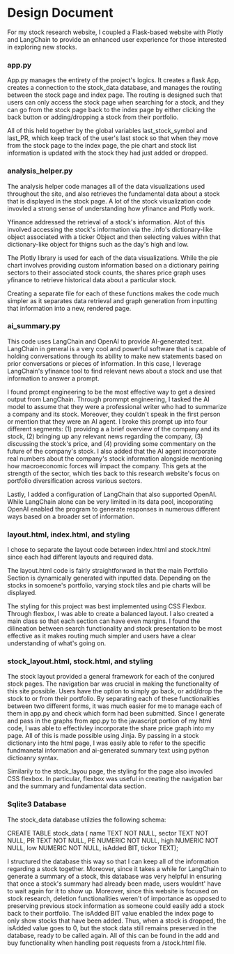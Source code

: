 # Design Document
For my stock research website, I coupled a Flask-based website with Plotly and LangChain to provide an enhanced user experience for those interested in exploring new stocks. 

### app.py
App.py manages the entirety of the project's logics. It creates a flask App, creates a connection to the stock_data database, and manages the routing between the stock page and index page. The routing is designed such that users can only access the stock page when searching for a stock, and they can go from the stock page back to the index page by either clicking the back button or adding/dropping a stock from their portfolio. 

All of this held together by the global variables last_stock_symbol and last_PR, which keep track of the user's last stock so that when they move from the stock page to the index page, the pie chart and stock list information is updated with the stock they had just added or dropped. 


### analysis_helper.py
The analysis helper code manages all of the data visualizations used throughout the site, and also retrieves the fundamental data about a stock that is displayed in the stock page. A lot of the stock visualization code invovled a strong sense of understanding how yfinance and Plotly work. 

Yfinance addressed the retrieval of a stock's information. Alot of this involved accessing the stock's information via the .info's dictionary-like object associated with a ticker Object and then selecting values withn that dictionary-like object for thigns such as the day's high and low. 

The Plotly library is used for each of the data visualizations. While the pie chart involves providing custom information based on a dictionary pairing sectors to their associated stock counts, the shares price graph uses yfinance to retrieve historical data about a particular stock. 

Creating a separate file for each of these functions makes the code much simpler as it separates data retrieval and graph generation from inputting that information into a new, rendered page. 

### ai_summary.py
This code uses LangChain and OpenAI to provide AI-generated text. LangChain in general is a very cool and powerful software that is capable of holding conversations through its ability to make new statements based on prior conversations or pieces of information. In this case, I leverage LangChain's yfinance tool to find relevant news about a stock and use that information to answer a prompt.

I found prompt engineering to be the most effective way to get a desired output from LangChain. Through prommpt engineering, I tasked the AI model to assume that they were a professional writer who had to summarize a company and its stock. Moreover, they couldn't speak in the first person or mention that they were an AI agent. I broke this prompt up into four different segments: (1) providng a a brief overview of the company and its stock, (2) bringing up any relevant news regarding the company, (3) discussing the stock's price, and (4) providing some commentary on the future of the company's stock. I also added that the AI agent incorporate real numbers about the company's stock information alongside mentioning how macroeconomic forces will impact the company. This gets at the strength of the sector, which ties back to this research website's focus on portfolio diversification across various sectors. 

Lastly, I added a configuration of LangChain that also supported OpenAI. While LangChain alone can be very limited in its data pool, incoporating OpenAI enabled the program to generate responses in numerous different ways based on a broader set of information. 

### layout.html, index.html, and styling
I chose to separate the layout code between index.html and stock.html since each had different layouts and required data. 

The layout.html code is fairly straightforward in that the main Portfolio Section is dynamically generated with inputted data. Depending on the stocks in somoene's portfolio, varying stock tiles and pie charts will be displayed. 

The styling for this project was best implemented using CSS Flexbox. Through flexbox, I was able to create a balanced layout. I also created a main class so that each section can have even margins. I found the dilineation between search functionality and stock presentation to be most effective as it makes routing much simpler and users have a clear understanding of what's going on. 

### stock_layout.html, stock.html, and styling

The stock layout provided a general framework for each of the conjured stock pages. The navigation bar was crucial in making the functionality of this site possible. Users have the option to simply go back, or add/drop the stock to or from their portfolio. By separating each of these functionalities between two different forms, it was much easier for me to manage each of them in app.py and check which form had been submitted. Since I generate and pass in the graphs from app.py to the javascript portion of my html code, I was able to effectivley incorporate the share price graph into my page. All of this is made possible using Jinja. By passing in a stock dictionary into the html page, I was easily able to refer to the specific fundmanetal information and ai-generated summary text using python dictioanry syntax.

Similarily to the stock_layou page, the styling for the page also invovled CSS flexbox. In particular, flexbox was useful in creating the navigation bar and the summary and fundamental data section. 

### Sqlite3 Database

The stock_data database utilzies the following schema:

CREATE TABLE stock_data (
    name TEXT NOT NULL,
    sector TEXT NOT NULL,
    PR TEXT NOT NULL, 
    PE NUMERIC NOT NULL, 
    high NUMERIC NOT NULL, 
    low NUMERIC NOT NULL, 
    isAdded BIT, 
    tickor TEXT);

I structured the database this way so that I can keep all of the information regarding a stock together. Moreover, since it takes a while for LangChain to generate a summary of a stock, this database was very helpful in ensuring that once a stock's summary had already been made, users wouldnt' have to wait again for it to show up. Moreover, since this website is focused on stock research, deletion functionalities weren't of importance as opposed to preserving previous stock information as someone could easily add a stock back to their portfolio. The isAdded BIT value enabled the index page to only show stocks that have been added. Thus, when a stock is dropped, the isAdded value goes to 0, but the stock data still remains preserved in the database, ready to be called again. All of this can be found in the add and buy functionality when handling post requests from a /stock.html file. 




